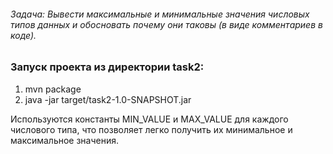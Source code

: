 ###### Задача: Вывести максимальные и минимальные значения числовых типов данных и обосновать почему они таковы (в виде комментариев в коде).

### Запуск проекта из директории task2:
1. mvn package
2. java -jar target/task2-1.0-SNAPSHOT.jar

Используются константы MIN_VALUE и MAX_VALUE для каждого числового типа, что позволяет легко получить их минимальное и максимальное значения.
